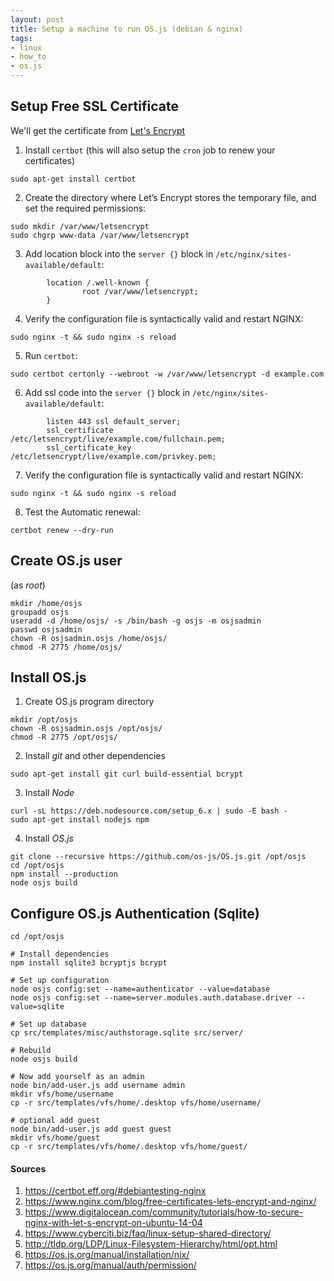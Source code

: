 ```yaml
---
layout: post
title: Setup a machine to run OS.js (debian & nginx)
tags:
- linux
- how_to
- os.js
---
```


## Setup Free SSL Certificate

We'll get the certificate from [Let's Encrypt](https://letsencrypt.org/)

1. Install `certbot` (this will also setup the `cron` job to renew your certificates)

```
sudo apt-get install certbot 
```

2. Create the directory where Let’s Encrypt stores the temporary file, and set the required permissions:

```
sudo mkdir /var/www/letsencrypt
sudo chgrp www-data /var/www/letsencrypt
```

3. Add location block into the `server {}` block in `/etc/nginx/sites-available/default`:

```
        location /.well-known {
                root /var/www/letsencrypt;
        }
```

4. Verify the configuration file is syntactically valid and restart NGINX:

```
sudo nginx -t && sudo nginx -s reload
```

5. Run `certbot`:

```
sudo certbot certonly --webroot -w /var/www/letsencrypt -d example.com
```

6. Add ssl code into the `server {}` block in `/etc/nginx/sites-available/default`:

```
        listen 443 ssl default_server;
        ssl_certificate /etc/letsencrypt/live/example.com/fullchain.pem;
        ssl_certificate_key /etc/letsencrypt/live/example.com/privkey.pem;
```

7. Verify the configuration file is syntactically valid and restart NGINX:

```
sudo nginx -t && sudo nginx -s reload
```

8. Test the Automatic renewal:

```
certbot renew --dry-run
```

## Create OS.js user

(as *root*)

```
mkdir /home/osjs
groupadd osjs
useradd -d /home/osjs/ -s /bin/bash -g osjs -m osjsadmin
passwd osjsadmin
chown -R osjsadmin.osjs /home/osjs/
chmod -R 2775 /home/osjs/
```

## Install OS.js

1. Create OS.js program directory

```
mkdir /opt/osjs
chown -R osjsadmin.osjs /opt/osjs/
chmod -R 2775 /opt/osjs/
```

2. Install *git* and other dependencies

```
sudo apt-get install git curl build-essential bcrypt
```

3. Install *Node*

```
curl -sL https://deb.nodesource.com/setup_6.x | sudo -E bash -
sudo apt-get install nodejs npm
```

4. Install *OS.js*

```
git clone --recursive https://github.com/os-js/OS.js.git /opt/osjs
cd /opt/osjs
npm install --production
node osjs build
```

## Configure OS.js Authentication (Sqlite)

```
cd /opt/osjs

# Install dependencies
npm install sqlite3 bcryptjs bcrypt

# Set up configuration
node osjs config:set --name=authenticator --value=database
node osjs config:set --name=server.modules.auth.database.driver --value=sqlite

# Set up database
cp src/templates/misc/authstorage.sqlite src/server/

# Rebuild
node osjs build

# Now add yourself as an admin
node bin/add-user.js add username admin
mkdir vfs/home/username
cp -r src/templates/vfs/home/.desktop vfs/home/username/

# optional add guest
node bin/add-user.js add guest guest
mkdir vfs/home/guest
cp -r src/templates/vfs/home/.desktop vfs/home/guest/
```

#### Sources

1. <https://certbot.eff.org/#debiantesting-nginx>
2. <https://www.nginx.com/blog/free-certificates-lets-encrypt-and-nginx/>
3. <https://www.digitalocean.com/community/tutorials/how-to-secure-nginx-with-let-s-encrypt-on-ubuntu-14-04>
4. <https://www.cyberciti.biz/faq/linux-setup-shared-directory/>
5. <http://tldp.org/LDP/Linux-Filesystem-Hierarchy/html/opt.html>
5. <https://os.js.org/manual/installation/nix/>
6. <https://os.js.org/manual/auth/permission/>
